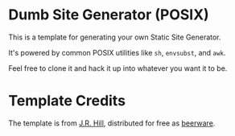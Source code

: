 # Dumb Site Generator (POSIX)

This is a template for generating your own Static Site Generator.

It's powered by common POSIX utilities like `sh`, `envsubst`, and `awk`.

Feel free to clone it and hack it up into whatever you want it to be.

# Template Credits

The template is from [J.R. Hill](https://so.dang.cool), distributed for free
as [beerware](https://github.com/booniepepper/dsg-posix/tree/core/LICENSE).
